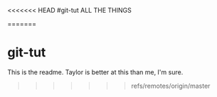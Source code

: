 <<<<<<< HEAD
#git-tut
ALL THE THINGS

=======
# git-tut

This is the readme. Taylor is better at this than me, I'm sure.
>>>>>>> refs/remotes/origin/master
